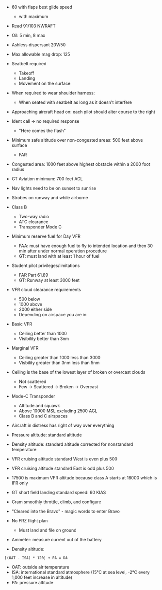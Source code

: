 * 60 with flaps best glide speed
  * with maximum
* Read 91/103 NWRAFT
* Oil: 5 min, 8 max
* Ashless dispersant 20W50
* Max allowable mag drop: 125
* Seatbelt required
  * Takeoff
  * Landing
  * Movement on the surface
* When required to wear shoulder harness:
  * When seated with seatbelt as long as it doesn't interfere
* Approaching aircraft head on: each pilot should alter course to the right
* Ident call -> no required response
  * "Here comes the flash"
* Minimum safe altitude over non-congested areas: 500 feet above surface
  * FAR
* Congested area: 1000 feet above highest obstacle within a 2000 foot radius
* GT Aviation minimum: 700 feet AGL
* Nav lights need to be on sunset to sunrise
* Strobes on runway and while airborne
* Class B
  * Two-way radio
  * ATC clearance
  * Transponder Mode C
* Minimum reserve fuel for Day VFR
  * FAA: must have enough fuel to fly to intended location and then 30 min after under normal operation procedure
  * GT: must land with at least 1 hour of fuel
* Student pilot privileges/limitations
  * FAR Part 61.89
  * GT: Runway at least 3000 feet
* VFR cloud clearance requirements
  * 500 below
  * 1000 above
  * 2000 either side
  * Depending on airspace you are in
* Basic VFR
  * Ceiling better than 1000
  * Visibility better than 3nm
* Marginal VFR
  * Ceiling greater than 1000 less than 3000
  * Visbility greater than 3nm less than 5nm
* Ceiling is the base of the lowest layer of broken or overcast clouds
  * Not scattered
  * Few -> Scattered -> Broken -> Overcast
* Mode-C Transponder
  * Altitude and squawk
  * Above 10000 MSL excluding 2500 AGL
  * Class B and C airspaces
* Aircraft in distress has right of way over everything
* Pressure altitude: standard altitude
* Density altitude: standard altitude corrected for nonstandard temperature
* VFR cruising altitude standard West is even plus 500
* VFR cruising altitude standard East is odd plus 500
* 17500 is maximum VFR altitude because class A starts at 18000 which is IFR only
* GT short field landing standard speed: 60 KIAS
* Cram smoothly throttle, climb, and configure
* "Cleared into the Bravo" - magic words to enter Bravo
* No FRZ flight plan
  * Must land and file on ground
* Ammeter: measure current out of the battery


* Density altitude:

`[(OAT - ISA) * 120] + PA = DA`

* OAT: outside air temperature
* ISA: international standard atmosphere (15°C at sea level, -2°C every 1,000 feet increase in altitude)
* PA: pressure altitude




